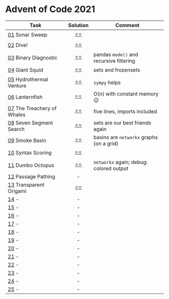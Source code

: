 # Advent of Code 2021

|Task|Solution|Comment|
|---|:---:|---|
|[01](https://adventofcode.com/2021/day/1)  Sonar Sweep          |[⭐⭐](2021/day_01.py)||
|[02](https://adventofcode.com/2021/day/2)  Dive!                |[⭐⭐](2021/day_02.py)||
|[03](https://adventofcode.com/2021/day/3)  Binary Diagnostic    |[⭐⭐](2021/day_03.py)| pandas `mode()` and recursive filtering|
|[04](https://adventofcode.com/2021/day/4)  Giant Squid          |[⭐⭐](2021/day_04.py)| sets and frozensets |
|[05](https://adventofcode.com/2021/day/5)  Hydrothermal Venture |[⭐⭐](2021/day_05.py)| `sympy` helps |
|[06](https://adventofcode.com/2021/day/6)  Lanternfish          |[⭐⭐](2021/day_06.py)| O(n) with constant memory 😉|
|[07](https://adventofcode.com/2021/day/7)  The Treachery of Whales |[⭐⭐](2021/day_07.py)| five lines, imports included|
|[08](https://adventofcode.com/2021/day/8)  Seven Segment Search |[⭐⭐](2021/day_08.py)| sets are our best friends again|
|[09](https://adventofcode.com/2021/day/9)  Smoke Basin          |[⭐⭐](2021/day_09.py)| basins are `networkx` graphs (on a grid) |
|[10](https://adventofcode.com/2021/day/10) Syntax Scoring       |[⭐⭐](2021/day_10.py)|
|[11](https://adventofcode.com/2021/day/11) Dumbo Octopus        |[⭐⭐](2021/day_11.py)| `networkx` again; debug: colored output|
|[12](https://adventofcode.com/2021/day/12) Passage Pathing      |-| |
|[13](https://adventofcode.com/2021/day/13) Transparent Origami  |[⭐⭐](2021/day_13.py)||
|[14](https://adventofcode.com/2021/day/14) -|-|
|[15](https://adventofcode.com/2021/day/15) -|-|
|[16](https://adventofcode.com/2021/day/16) -|-|
|[17](https://adventofcode.com/2021/day/17) -|-|
|[18](https://adventofcode.com/2021/day/18) -|-|
|[19](https://adventofcode.com/2021/day/19) -|-|
|[20](https://adventofcode.com/2021/day/20) -|-|
|[21](https://adventofcode.com/2021/day/21) -|-|
|[22](https://adventofcode.com/2021/day/22) -|-|
|[23](https://adventofcode.com/2021/day/23) -|-|
|[24](https://adventofcode.com/2021/day/24) -|-|
|[25](https://adventofcode.com/2021/day/25) -|-|
